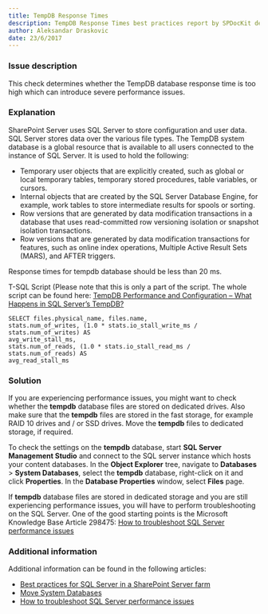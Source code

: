 ```yaml
---
title: TempDB Response Times
description: TempDB Response Times best practices report by SPDocKit determines whether the TempDB database response time is too high which can introduce severe performance issues.
author: Aleksandar Draskovic 
date: 23/6/2017
---
```

### Issue description
This check determines whether the TempDB database response time is too high which can introduce severe performance issues.
### Explanation
SharePoint Server uses SQL Server to store configuration and user data. SQL Server stores data over the various file types. The TempDB system database is a global resource that is available to all users connected to the instance of SQL Server. It is used to hold the following:
* Temporary user objects that are explicitly created, such as global or local temporary tables, temporary stored procedures, table variables, or cursors.
* Internal objects that are created by the SQL Server Database Engine, for example, work tables to store intermediate results for spools or sorting.
* Row versions that are generated by data modification transactions in a database that uses read-committed row versioning isolation or snapshot isolation transactions.
* Row versions that are generated by data modification transactions for features, such as online index operations, Multiple Active Result Sets (MARS), and AFTER triggers.

Response times for tempdb database should be less than 20 ms.

T-SQL Script (Please note that this is only a part of the script. The whole script can be found here: [TempDB Performance and Configuration – What Happens in SQL Server’s TempDB?](http://www.brentozar.com/sql/tempdb-performance-and-configuration/)
```
SELECT files.physical_name, files.name, 
stats.num_of_writes, (1.0 * stats.io_stall_write_ms / stats.num_of_writes) AS 
avg_write_stall_ms, 
stats.num_of_reads, (1.0 * stats.io_stall_read_ms / stats.num_of_reads) AS 
avg_read_stall_ms
```
### Solution
If you are experiencing performance issues, you might want to check whether the **tempdb** database files are stored on dedicated drives. Also make sure that the **tempdb** files are stored in the fast storage, for example RAID 10 drives and / or SSD drives. Move the **tempdb** files to dedicated storage, if required.

To check the settings on the **tempdb** database, start **SQL Server Management Studio** and connect to the SQL server instance which hosts your content databases. In the **Object Explorer** tree, navigate to **Databases** > **System Databases**, select the **tempdb** database, right-click on it and click **Properties**. In the **Database Properties** window, select **Files** page.

If **tempdb** database files are stored in dedicated storage and you are still experiencing performance issues, you will have to perform troubleshooting on the SQL Server. One of the good starting points is the Microsoft Knowledge Base Article 298475: [How to troubleshoot SQL Server performance issues](https://support.microsoft.com/en-us/help/298475/how-to-troubleshoot-sql-server-performance-issues)
### Additional information 
Additional information can be found in the following articles:
* [Best practices for SQL Server in a SharePoint Server farm](https://technet.microsoft.com/en-us/library/hh292622.aspx)
* [Move System Databases](https://docs.microsoft.com/en-us/sql/relational-databases/databases/move-system-databases)
* [How to troubleshoot SQL Server performance issues](https://support.microsoft.com/en-us/help/298475/how-to-troubleshoot-sql-server-performance-issues)